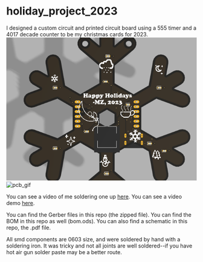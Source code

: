 # holiday_project_2023

I designed a custom circuit and printed circuit board using a 555 timer and a 4017 decade counter to be my christmas cards for 2023.  
![pcb_render](render_pcb_snowflakev62.png)  
![pcb_gif](holiday_proj_2023.gif) 

You can see a video of me soldering one up [here](https://youtu.be/d3nHeJJm5tU). You can see a video demo [here](https://youtube.com/shorts/1BrFW9uY18g?feature=share).

You can find the Gerber files in this repo (the zipped file). You can find the BOM in this repo as well (bom.ods). You can also find a schematic in this repo, the .pdf file.  

All smd components are 0603 size, and were soldered by hand with a soldering iron. It was tricky and not all joints are well soldered--if you have hot air gun solder paste may be a better route.  
